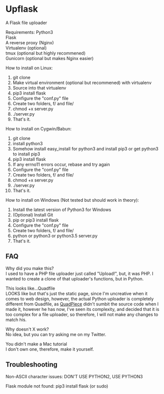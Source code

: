 # Upflask
A Flask file uploader

Requirements:
Python3  
Flask  
A reverse proxy (Nginx)  
Virtualenv (optional)  
tmux (optional but highly recommened)  
Gunicorn (optional but makes Nginx easier)  

How to install on Linux:
1. git clone
2. Make virtual environment (optional but recommened) with virtualenv
3. Source into that virtualenv
4. pip3 install flask
5. Configure the "conf.py" file
6. Create two folders, f/ and file/
7. chmod +x server.py
8. ./server.py
9. That's it.

How to install on Cygwin/Babun:
1. git clone
2. install python3
3. Somehow install easy_install for python3 and install pip3 or get python3 to install pip3
4. pip3 install flask
5. If any errno11 errors occur, rebase and try again
6. Configure the "conf.py" file
7. Create two folders, f/ and file/
8. chmod +x server.py
9. ./server.py
10. That's it.

How to install on Windows (Not tested but should work in theory):
1. Install the latest version of Python3 for Windows
2. (Optional) Install Git
3. pip or pip3 install flask
4. Configure the "conf.py" file
5. Create two folders, f/ and file/
8. python or python3 or python3.5 server.py
9. That's it.

## FAQ

Why did you make this?  
I used to have a PHP file uploader just called "Upload!", but, it was PHP.
I wanted to create a clone of that uploader's functions, but in Python.  

This looks like...Quadfile  
LOOKS like but that's just the static page, since I'm uncreative when it comes to web 
design, however, the actual Python uploader is completely different from Quadfile, as <a 
href="https://twitter.com/QuadPiece">QuadPiece</a> didn't sumbit the source code when I made it, however he has now, I've seen its complexity, and decided that it is too complex for a file uploader, so therefore, I will not make any changes to match his.  

Why doesn't X work?  
No idea, but you can try asking me on my Twitter.  

You didn't make a Mac tutorial  
I don't own one, therefore, make it yourself.

## Troubleshooting

Non-ASCII character issues:
DON'T USE PYTHON2, USE PYTHON3  

Flask module not found:
pip3 install flask (or sudo)
